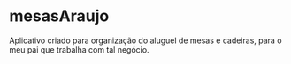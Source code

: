 # mesasAraujo
Aplicativo criado para organização do aluguel de mesas e cadeiras, para o meu pai que trabalha com tal negócio. 
